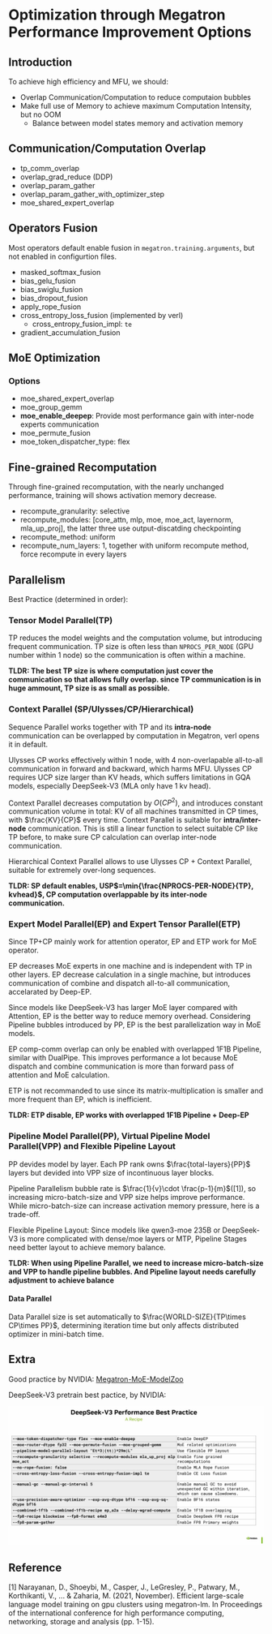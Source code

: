 # Optimization through Megatron Performance Improvement Options

## Introduction

To achieve high efficiency and MFU, we should:

- Overlap Communication/Computation to reduce computaion bubbles
- Make full use of Memory to achieve maximum Computation Intensity, but no OOM
    - Balance between model states memory and activation memory

## Communication/Computation Overlap

- tp_comm_overlap
- overlap_grad_reduce (DDP)
- overlap_param_gather
- overlap_param_gather_with_optimizer_step
- moe_shared_expert_overlap

## Operators Fusion

Most operators default enable fusion in `megatron.training.arguments`, but not enabled in configurtion files.

- masked_softmax_fusion
- bias_gelu_fusion
- bias_swiglu_fusion
- bias_dropout_fusion
- apply_rope_fusion
- cross_entropy_loss_fusion (implemented by verl)
    - cross_entropy_fusion_impl: `te`
- gradient_accumulation_fusion

## MoE Optimization

### Options

- moe_shared_expert_overlap
- moe_group_gemm
- **moe_enable_deepep**: Provide most performance gain with inter-node experts communication
- moe_permute_fusion
- moe_token_dispatcher_type: flex

## Fine-grained Recomputation

Through fine-grained recomputation, with the nearly unchanged performance, training will shows activation memory decrease.

- recompute_granularity: selective
- recompute_modules: [core_attn, mlp, moe, moe_act, layernorm, mla_up_proj], the latter three use output-discatding checkpointing
- recompute_method: uniform
- recompute_num_layers: 1, together with uniform recompute method, force recompute in every layers

## Parallelism

Best Practice (determined in order):

### Tensor Model Parallel(TP)

TP reduces the model weights and the computation volume, but introducing frequent communication. TP size is often less than `NPROCS_PER_NODE` (GPU number within 1 node) so the communication is often within a machine.

**TLDR: The best TP size is where computation just cover the communication so that allows fully overlap. since TP communication is in huge ammount, TP size is as small as possible.**

### Context Parallel (SP/Ulysses/CP/Hierarchical)

Sequence Parallel works together with TP and its **intra-node** communication can be overlapped by computation in Megatron, verl opens it in default.

Ulysses CP works effectively within 1 node, with 4 non-overlapable all-to-all communication in forward and backward, which harms MFU. Ulysses CP requires UCP size larger than KV heads, which suffers limitations in GQA models, especially DeepSeek-V3 (MLA only have 1 kv head).

Context Parallel decreases computation by $O(CP^2)$, and introduces constant communication volume in total: KV of all machines transmitted in CP times, with $\frac{KV}{CP}$ every time. Context Parallel is suitable for **intra/inter-node** communication. This is still a linear function to select suitable CP like TP before, to make sure CP calculation can overlap inter-node communication.

Hierarchical Context Parallel allows to use Ulysses CP + Context Parallel, suitable for extremely over-long sequences.

**TLDR: SP default enables, USP$=\min{\frac{NPROCS-PER-NODE}{TP}, kvhead}$, CP computation overlappable by its inter-node communication.**

### Expert Model Parallel(EP) and Expert Tensor Parallel(ETP)

Since TP+CP mainly work for attention operator, EP and ETP work for MoE operator.

EP decreases MoE experts in one machine and is independent with TP in other layers. EP decrease calculation in a single machine, but introduces communication of combine and dispatch all-to-all communication, accelarated by Deep-EP.

Since models like DeepSeek-V3 has larger MoE layer compared with Attention, EP is the better way to reduce memory overhead. Considering Pipeline bubbles introduced by PP, EP is the best parallelization way in MoE models.

EP comp-comm overlap can only be enabled with overlapped 1F1B Pipeline, similar with DualPipe. This improves performance a lot because MoE dispatch and combine communication is more than forward pass of attention and MoE calculation.

ETP is not recommanded to use since its matrix-multiplication is smaller and more frequent than EP, which is inefficient.

**TLDR: ETP disable, EP works with overlapped 1F1B Pipeline + Deep-EP**

### Pipeline Model Parallel(PP), Virtual Pipeline Model Parallel(VPP) and Flexible Pipeline Layout

PP devides model by layer. Each PP rank owns $\frac{total-layers}{PP}$ layers but devided into VPP size of incontinuous layer blocks.

Pipeline Parallelism bubble rate is $\frac{1}{v}\cdot \frac{p-1}{m}$([1]), so increasing micro-batch-size and VPP size helps improve performance. While micro-batch-size can increase activation memory pressure, here is a trade-off.

Flexible Pipeline Layout: Since models like qwen3-moe 235B or DeepSeek-V3 is more complicated with dense/moe layers or MTP, Pipeline Stages need better layout to achieve memory balance.

**TLDR: When using Pipeline Parallel, we need to increase micro-batch-size and VPP to handle pipeline bubbles. And Pipeline layout needs carefully adjustment to achieve balance**

#### Data Parallel

Data Parallel size is set automatically to $\frac{WORLD-SIZE}{TP\times CP\times PP}$, determining iteration time but only affects distributed optimizer in mini-batch time.

## Extra

Good practice by NVIDIA: [Megatron-MoE-ModelZoo](https://github.com/yanring/Megatron-MoE-ModelZoo)

DeepSeek-V3 pretrain best pactice, by NVIDIA:

![dpsk-V3](./images/dpsk-V3-best-practice.jpg)

## Reference

[1] Narayanan, D., Shoeybi, M., Casper, J., LeGresley, P., Patwary, M., Korthikanti, V., ... & Zaharia, M. (2021, November). Efficient large-scale language model training on gpu clusters using megatron-lm. In Proceedings of the international conference for high performance computing, networking, storage and analysis (pp. 1-15).